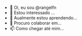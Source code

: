 - 👋 Oi, eu sou @rangelfn
- 👀 Estou interessado ...
- 🌱 Aualmente estou aprendendo...
- 💞️ Procuro colaborar em...
- 📫 Como chegar até mim...

<!---
rangelfn/rangelfn is a ✨ special ✨ repository because its `README.md` (this file) appears on your GitHub profile.
You can click the Preview link to take a look at your changes.
--->
